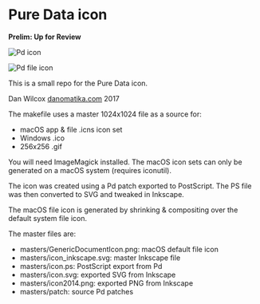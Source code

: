 # Pure Data icon

**Prelim: Up for Review**

![Pd icon](https://github.com/pure-data/pd-icon/raw/master/masters/icon1024.png)

![Pd file icon](https://github.com/pure-data/pd-icon/raw/master/pd-file.png)

This is a small repo for the Pure Data icon.

Dan Wilcox [danomatika.com](http://danomatika.com) 2017

The makefile uses a master 1024x1024 file as a source for:

* macOS app & file .icns icon set
* Windows .ico
* 256x256 .gif

You will need ImageMagick installed. The macOS icon sets can only be generated on a macOS system (requires iconutil).

The icon was created using a Pd patch exported to PostScript. The PS file was then converted to SVG and tweaked in Inkscape.

The macOS file icon is generated by shrinking & compositing over the default system file icon.

The master files are:

* masters/GenericDocumentIcon.png: macOS default file icon
* masters/icon\_inkscape.svg: master Inkscape file
* masters/icon.ps: PostScript export from Pd
* masters/icon.svg: exported SVG from Inkscape
* masters/icon2014.png: exported PNG from Inkscape
* masters/patch: source Pd patches
